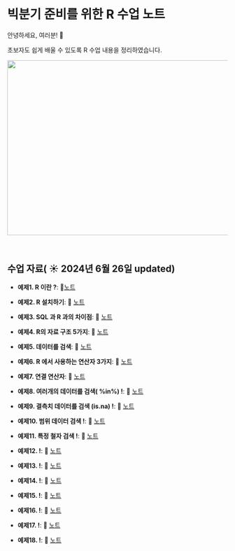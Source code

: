 # 빅분기 준비를 위한 R 수업 노트

안녕하세요, 여러분!  🌟

초보자도 쉽게 배울 수 있도록 R 수업 내용을 정리하였습니다.

<img src="https://github.com/chonny1210/chonny1210/blob/main/R.png" width="600" height="400">

&nbsp; 


## 수업 자료( ☀️ 2024년 6월 26일 updated)


- **예제1. R 이란 ?**:  📄[노트](https://chonny1210.tistory.com/37)
  &nbsp;
  
- **예제2. R 설치하기**: 📄 [노트](https://chonny1210.tistory.com/38)

- **예제3. SQL 과 R 과의 차이점**: 📄 [노트](https://chonny1210.tistory.com/39?category=1175828)

- **예제4. R의 자료 구조 5가지**: 📄 [노트](https://chonny1210.tistory.com/40?category=1175828)

- **예제5. 데이터를 검색**: 📄 [노트](https://chonny1210.tistory.com/41?category=1175828)

- **예제6. R 에서 사용하는 연산자 3가지**: 📄 [노트](https://chonny1210.tistory.com/42?category=1175828)

- **예제7. 연결 연산자**: 📄 [노트](https://chonny1210.tistory.com/43)

- **예제8. 여러개의 데이터를 검색( %in%)  !**: 📄 [노트](https://chonny1210.tistory.com/44?category=1175828)

- **예제9. 결측치 데이터를 검색 (is.na) !**: 📄 [노트](https://chonny1210.tistory.com/45)

- **예제10. 범위 데이터 검색 !**: 📄 [노트](https://chonny1210.tistory.com/47)

- **예제11. 특정 철자 검색 !**: 📄 [노트](https://chonny1210.tistory.com/46)

- **예제12.  !**: 📄 [노트](h)
  
- **예제13.  !**: 📄 [노트](h)
  
- **예제14.  !**: 📄 [노트](h)
  
- **예제15.  !**: 📄 [노트](h)
  
- **예제16.  !**: 📄 [노트](h)
  
- **예제17.  !**: 📄 [노트](h)
  
- **예제18.  !**: 📄 [노트](h)

